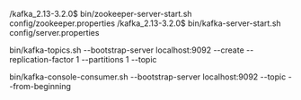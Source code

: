 /kafka_2.13-3.2.0$ bin/zookeeper-server-start.sh config/zookeeper.properties
/kafka_2.13-3.2.0$ bin/kafka-server-start.sh config/server.properties

bin/kafka-topics.sh --bootstrap-server localhost:9092 --create --replication-factor 1 --partitions 1 --topic <topi-name>

bin/kafka-console-consumer.sh --bootstrap-server localhost:9092 --topic <topi-name> --from-beginning